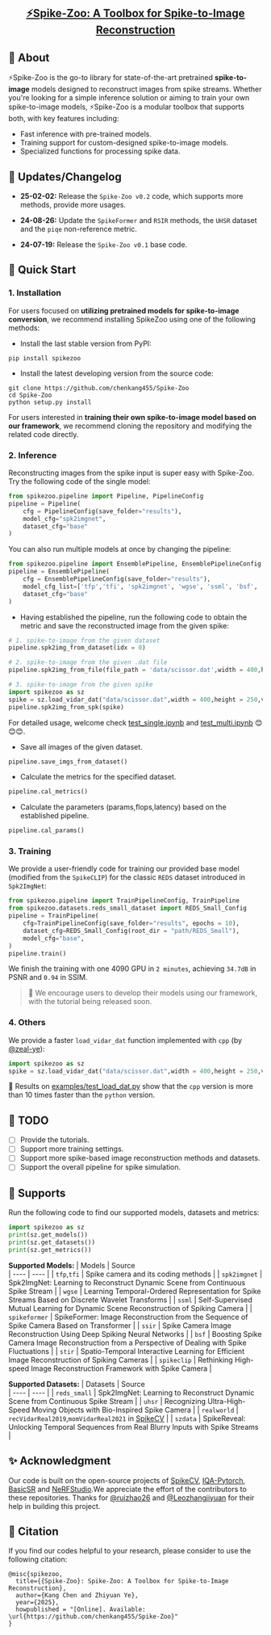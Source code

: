 <h2 align="center"> 
  <a href="">⚡Spike-Zoo: A Toolbox for Spike-to-Image Reconstruction
  </a>
</h2>

## 📖 About
⚡Spike-Zoo is the go-to library for state-of-the-art pretrained **spike-to-image** models designed to reconstruct images from spike streams. Whether you're looking for a simple inference solution or aiming to train your own spike-to-image models, ⚡Spike-Zoo is a modular toolbox that supports both, with key features including:

- Fast inference with pre-trained models.
- Training support for custom-designed spike-to-image models.
- Specialized functions for processing spike data.



## 🚩 Updates/Changelog
* **25-02-02:** Release the `Spike-Zoo v0.2` code, which supports more methods, provide more usages.
* **24-08-26:** Update the `SpikeFormer` and `RSIR` methods, the `UHSR` dataset and the `piqe` non-reference metric.

* **24-07-19:** Release the `Spike-Zoo v0.1` base code.

## 🍾 Quick Start
### 1. Installation
For users focused on **utilizing pretrained models for spike-to-image conversion**, we recommend installing SpikeZoo using one of the following methods:

* Install the last stable version from PyPI:
```
pip install spikezoo
```
*  Install the latest developing version from the source code:
```
git clone https://github.com/chenkang455/Spike-Zoo
cd Spike-Zoo
python setup.py install
```

For users interested in **training their own spike-to-image model based on our framework**, we recommend cloning the repository and modifying the related code directly.

### 2. Inference 
Reconstructing images from the spike input is super easy with Spike-Zoo. Try the following code of the single model:
``` python
from spikezoo.pipeline import Pipeline, PipelineConfig
pipeline = Pipeline(
    cfg = PipelineConfig(save_folder="results"),
    model_cfg="spk2imgnet",
    dataset_cfg="base"
)
```
You can also run multiple models at once by changing the pipeline:
``` python
from spikezoo.pipeline import EnsemblePipeline, EnsemblePipelineConfig
pipeline = EnsemblePipeline(
    cfg = EnsemblePipelineConfig(save_folder="results"),
    model_cfg_list=['tfp','tfi', 'spk2imgnet', 'wgse', 'ssml', 'bsf', 'stir',  'spikeclip','spikeformer'],
    dataset_cfg="base"
)
```
* Having established the pipeline, run the following code to obtain the metric and save the reconstructed image from the given spike:
``` python
# 1. spike-to-image from the given dataset
pipeline.spk2img_from_dataset(idx = 0)

# 2. spike-to-image from the given .dat file
pipeline.spk2img_from_file(file_path = 'data/scissor.dat',width = 400,height=250)

# 3. spike-to-image from the given spike
import spikezoo as sz
spike = sz.load_vidar_dat("data/scissor.dat",width = 400,height = 250,version='cpp')
pipeline.spk2img_from_spk(spike)
```
For detailed usage, welcome check [test_single.ipynb](examples/test_single.ipynb) and [test_multi.ipynb](examples/test_multi.ipynb) 😊😊😊.

* Save all images of the given dataset.
``` python
pipeline.save_imgs_from_dataset()
```

* Calculate the metrics for the specified dataset.
``` python
pipeline.cal_metrics()
```

* Calculate the parameters (params,flops,latency) based on the established pipeline.
``` python
pipeline.cal_params()
```

### 3. Training
We provide a user-friendly code for training our provided base model (modified from the `SpikeCLIP`) for the classic `REDS` dataset introduced in `Spk2ImgNet`:
``` python
from spikezoo.pipeline import TrainPipelineConfig, TrainPipeline
from spikezoo.datasets.reds_small_dataset import REDS_Small_Config
pipeline = TrainPipeline(
    cfg=TrainPipelineConfig(save_folder="results", epochs = 10),
    dataset_cfg=REDS_Small_Config(root_dir = "path/REDS_Small"),
    model_cfg="base",
)
pipeline.train()
``` 
We finish the training with one 4090 GPU in `2 minutes`, achieving `34.7dB` in PSNR and `0.94` in SSIM.

> 🌟 We encourage users to develop their models using our framework, with the tutorial being released soon.

### 4. Others
We provide a faster `load_vidar_dat` function implemented with `cpp` (by [@zeal-ye](https://github.com/zeal-ye)):
``` python
import spikezoo as sz
spike = sz.load_vidar_dat("data/scissor.dat",width = 400,height = 250,version='cpp')
```
🚀 Results on [examples/test_load_dat.py](examples/test_load_dat.py) show that the `cpp` version is more than 10 times faster than the `python` version.

## 📅 TODO
- [ ] Provide the tutorials.
- [ ] Support more training settings.
- [ ] Support more spike-based image reconstruction methods and datasets. 
- [ ] Support the overall pipeline for spike simulation. 

## 🤗 Supports
Run the following code to find our supported models, datasets and metrics:
``` python
import spikezoo as sz
print(sz.get_models())
print(sz.get_datasets())
print(sz.get_metrics())
```
**Supported Models:**
|  Models   | Source  
|  ----  | ----  | 
| `tfp`,`tfi` | Spike camera and its coding methods | 
| `spk2imgnet`  | Spk2ImgNet: Learning to Reconstruct Dynamic Scene from Continuous Spike Stream | 
| `wgse`  | Learning Temporal-Ordered Representation for Spike Streams Based on Discrete Wavelet Transforms | 
| `ssml`  | Self-Supervised Mutual Learning for Dynamic Scene Reconstruction of Spiking Camera | 
| `spikeformer`  | SpikeFormer: Image Reconstruction from the Sequence of Spike Camera Based on Transformer |
| `ssir`  | Spike Camera Image Reconstruction Using Deep Spiking Neural Networks |
| `bsf`  | Boosting Spike Camera Image Reconstruction from a Perspective of Dealing with Spike Fluctuations |
| `stir`  | Spatio-Temporal Interactive Learning for Efficient Image Reconstruction of Spiking Cameras |
| `spikeclip`  | Rethinking High-speed Image Reconstruction Framework with Spike Camera |

**Supported Datasets:**
|  Datasets   | Source  
|  ----  | ----  | 
| `reds_small`  | Spk2ImgNet: Learning to Reconstruct Dynamic Scene from Continuous Spike Stream | 
| `uhsr`  | Recognizing Ultra-High-Speed Moving Objects with Bio-Inspired Spike Camera | 
| `realworld`  | `recVidarReal2019`,`momVidarReal2021` in [SpikeCV](https://github.com/Zyj061/SpikeCV) | 
| `szdata`  | SpikeReveal: Unlocking Temporal Sequences from Real Blurry Inputs with Spike Streams | 


## ✨‍ Acknowledgment
Our code is built on the open-source projects of [SpikeCV](https://spikecv.github.io/), [IQA-Pytorch](https://github.com/chaofengc/IQA-PyTorch), [BasicSR](https://github.com/XPixelGroup/BasicSR) and [NeRFStudio](https://github.com/nerfstudio-project/nerfstudio).We appreciate the effort of the contributors to these repositories. Thanks for [@ruizhao26](https://github.com/ruizhao26) and [@Leozhangjiyuan](https://github.com/Leozhangjiyuan) for their help in building this project.

## 📑 Citation
If you find our codes helpful to your research, please consider to use the following citation:
```
@misc{spikezoo,
  title={{Spike-Zoo}: Spike-Zoo: A Toolbox for Spike-to-Image Reconstruction},
  author={Kang Chen and Zhiyuan Ye},
  year={2025},
  howpublished = "[Online]. Available: \url{https://github.com/chenkang455/Spike-Zoo}"
}
```